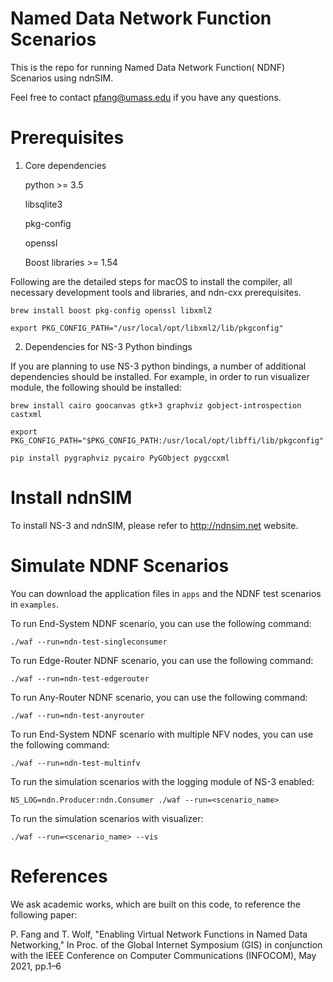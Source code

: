 Named Data Network Function Scenarios
====================================

This is the repo for running Named Data Network Function( NDNF) Scenarios using ndnSIM.


Feel free to contact pfang@umass.edu if you have any questions.

Prerequisites
=============
1. Core dependencies

    python >= 3.5

    libsqlite3

    pkg-config

    openssl

    Boost libraries >= 1.54


Following are the detailed steps for macOS to install the compiler, all necessary development tools and libraries, and ndn-cxx prerequisites.

    brew install boost pkg-config openssl libxml2

    export PKG_CONFIG_PATH="/usr/local/opt/libxml2/lib/pkgconfig"  


2. Dependencies for NS-3 Python bindings

If you are planning to use NS-3 python bindings, a number of additional dependencies should be installed. For example, in order to run visualizer module, the       following should be installed:

    brew install cairo goocanvas gtk+3 graphviz gobject-introspection castxml

    export PKG_CONFIG_PATH="$PKG_CONFIG_PATH:/usr/local/opt/libffi/lib/pkgconfig"  

    pip install pygraphviz pycairo PyGObject pygccxml




Install ndnSIM
==============

To install NS-3 and ndnSIM, please refer to http://ndnsim.net website.



Simulate NDNF Scenarios 
===================================


You can download the application files in  `apps` and the NDNF test scenarios in `examples`.


To run End-System NDNF scenario, you can use the following command:

    ./waf --run=ndn-test-singleconsumer

To run Edge-Router NDNF scenario, you can use the following command: 

    ./waf --run=ndn-test-edgerouter

To run Any-Router NDNF scenario, you can use the following command: 

    ./waf --run=ndn-test-anyrouter

To run End-System NDNF scenario with multiple NFV nodes, you can use the following command:   

    ./waf --run=ndn-test-multinfv

To run the simulation scenarios with the logging module of NS-3 enabled: 

    NS_LOG=ndn.Producer:ndn.Consumer ./waf --run=<scenario_name>

To run the simulation scenarios with visualizer:

    ./waf --run=<scenario_name> --vis

References
=========
We ask academic works, which are built on this code, to reference the following paper:

P. Fang and T. Wolf, "Enabling Virtual Network Functions in Named Data Networking," In Proc. of the Global Internet Symposium (GIS) in conjunction with the IEEE Conference on Computer Communications (INFOCOM), May 2021, pp.1–6

